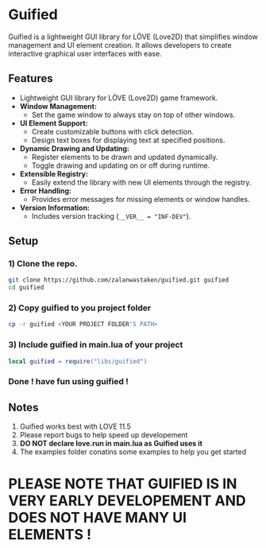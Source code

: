 # Guified

Guified is a lightweight GUI library for LÖVE (Love2D) that simplifies window management and UI element creation. It allows developers to create interactive graphical user interfaces with ease.

## Features

- Lightweight GUI library for LÖVE (Love2D) game framework.
- **Window Management:**
  - Set the game window to always stay on top of other windows.
- **UI Element Support:**
  - Create customizable buttons with click detection.
  - Design text boxes for displaying text at specified positions.
- **Dynamic Drawing and Updating:**
  - Register elements to be drawn and updated dynamically.
  - Toggle drawing and updating on or off during runtime.
- **Extensible Registry:**
  - Easily extend the library with new UI elements through the registry.
- **Error Handling:**
  - Provides error messages for missing elements or window handles.
- **Version Information:**
  - Includes version tracking (`__VER__ = "INF-DEV"`).

## Setup
### 1) Clone the repo.
```BASH
git clone https://github.com/zalanwastaken/guified.git guified
cd guified
```
### 2) Copy guified to you project folder
```BASH
cp -r guified <YOUR PROJECT FOLDER'S PATH>
```
### 3) Include guified in main.lua of your project
```LUA
local guified = require("libs/guified")
```
### Done ! have fun using guified !

## Notes
1) Guified works best with LOVE 11.5
2) Please report bugs to help speed up developement
3) **DO NOT declare love.run in main.lua as Guified uses it**
4) The examples folder conatins some examples to help you get started

# **PLEASE NOTE THAT GUIFIED IS IN VERY EARLY DEVELOPEMENT AND DOES NOT HAVE MANY UI ELEMENTS !**
